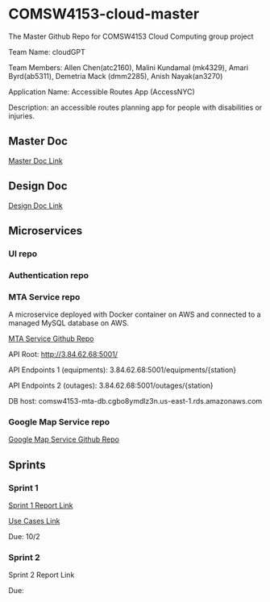 # COMSW4153-cloud-master
The Master Github Repo for COMSW4153 Cloud Computing group project


Team Name: cloudGPT

Team Members: Allen Chen(atc2160), Malini Kundamal (mk4329), Amari Byrd(ab5311), Demetria Mack (dmm2285), Anish Nayak(an3270)

Application Name: Accessible Routes App (AccessNYC)

Description: an accessible routes planning app for people with disabilities or injuries. 


## Master Doc

[Master Doc Link](https://docs.google.com/document/d/18V0x2P4OKHDmuTcs8Wn-JZl1oYq21XKEccDXb1uESbg/edit?usp=sharing)


## Design Doc

[Design Doc Link](https://lucid.app/lucidchart/608de963-dea7-4a95-b644-5571806db998/edit?viewport_loc=-260%2C-80%2C2219%2C848%2C~bDcquiBSH9_&invitationId=inv_4fd7cc28-1d9c-4246-8e36-4349f2290edf)


## Microservices

### UI repo

### Authentication repo

### MTA Service repo

A microservice deployed with Docker container on AWS and connected to a managed MySQL database on AWS.

[MTA Service Github Repo](https://github.com/AllenChenCU/COMSW4153-mta-service)

API Root: http://3.84.62.68:5001/

API Endpoints 1 (equipments): 3.84.62.68:5001/equipments/{station}

API Endpoints 2 (outages): 3.84.62.68:5001/outages/{station}

DB host: comsw4153-mta-db.cgbo8ymdlz3n.us-east-1.rds.amazonaws.com

### Google Map Service repo

[Google Map Service Github Repo](https://github.com/nayak24/google-maps-microservice)

## Sprints

### Sprint 1

[Sprint 1 Report Link](https://docs.google.com/document/d/1qmnGkaM4KqEcqyQfOALkpUzJpryKIf5ts7SVE_iI8XA/edit?usp=sharing)

[Use Cases Link](https://docs.google.com/document/d/1POczxJOXz9MglZbHq6eorV5-OOlZiqp-nIOkiDoll5U/edit?usp=sharing)

Due: 10/2

### Sprint 2

Sprint 2 Report Link

Due: 
